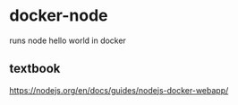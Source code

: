 # docker-node
runs node hello world in docker

## textbook
https://nodejs.org/en/docs/guides/nodejs-docker-webapp/


